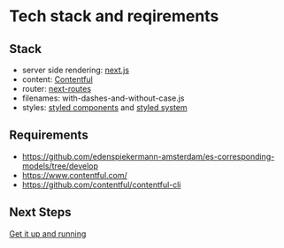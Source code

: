 # Tech stack and reqirements


## Stack

- server side rendering: [next.js](https://github.com/zeit/next.js/)
- content: [Contentful](https://www.contentful.com)
- router: [next-routes](https://www.npmjs.com/package/next-routes)
- filenames: with-dashes-and-without-case.js
- styles: [styled
  components](https://github.com/styled-components/styled-components) and
  [styled system](https://github.com/jxnblk/styled-system)


## Requirements

- https://github.com/edenspiekermann-amsterdam/es-corresponding-models/tree/develop
- https://www.contentful.com/
- https://github.com/contentful/contentful-cli


## Next Steps

[Get it up and running](./docs/setup.md)

